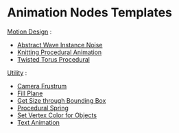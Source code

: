 # Animation Nodes Templates

[Motion Design](https://github.com/samytichadou/animation_nodes_examples/tree/master/library/Motion%20Design) :
- [Abstract Wave Instance Noise](https://github.com/samytichadou/animation_nodes_examples/tree/master/library/Motion%20Design/Abstract%20Wave%20Instance%20Noise)
- [Knitting Procedural Animation](https://github.com/samytichadou/animation_nodes_examples/tree/master/library/Motion%20Design/Knitting%20Procedural%20Animation)
- [Twisted Torus Procedural](https://github.com/samytichadou/animation_nodes_examples/tree/master/library/Motion%20Design/Twisted%20Torus%20Procedural)

<!---- [Wave Sprite on Plane](https://github.com/samytichadou/animation_nodes_examples/tree/master/library/Motion%20Design/Wave%20Sprite%20on%20Plane))--->

[Utility](https://github.com/samytichadou/animation_nodes_examples/tree/master/library/Utility) :
- [Camera Frustrum](https://github.com/samytichadou/animation_nodes_examples/tree/master/library/Utility/Camera%20Frustrum)
- [Fill Plane](https://github.com/samytichadou/animation_nodes_examples/tree/master/library/Utility/Fill%20Plane)
- [Get Size through Bounding Box](https://github.com/samytichadou/animation_nodes_examples/tree/master/library/Utility/Get%20Size%20Through%20Bounding%20Box)
- [Procedural Spring](https://github.com/samytichadou/animation_nodes_examples/tree/master/library/Utility/Procedural%20Spring)
- [Set Vertex Color for Objects](https://github.com/samytichadou/animation_nodes_examples/tree/master/library/Utility/Set%20Vertex%20Color%20for%20Objects)
- [Text Animation](https://github.com/samytichadou/animation_nodes_examples/tree/master/library/Utility/Text%20Animation)
